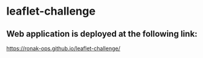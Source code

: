 # leaflet-challenge


## Web application is deployed at the following link:

https://ronak-ops.github.io/leaflet-challenge/


